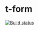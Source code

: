 # t-form

[![Build status](https://travis-ci.org/atomelements/t-form.svg?branch=master)](https://travis-ci.org/atomelements/t-form)
